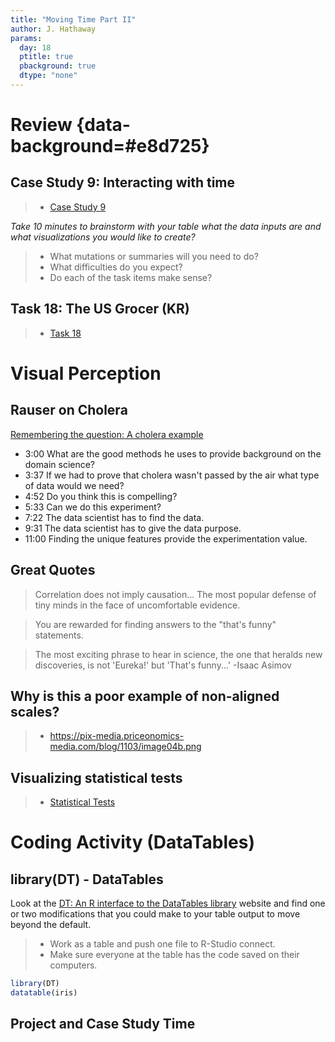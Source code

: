 ```yaml
---
title: "Moving Time Part II"
author: J. Hathaway
params:
  day: 18
  ptitle: true
  pbackground: true
  dtype: "none"
---
```









# Review {data-background=#e8d725}



## Case Study 9: Interacting with time
> - [Case Study 9](https://byuistats.github.io/M335/weekly_projects/cs09_details.html)

*Take 10 minutes to brainstorm with your table what the data inputs are and what visualizations you would like to create?*

> - What mutations or summaries will you need to do?
> - What difficulties do you expect?
> - Do each of the task items make sense?




## Task 18: The US Grocer (KR)
> - [Task 18](https://byuistats.github.io/M335/class_tasks/task18_details.html)







 
# Visual Perception

## Rauser on Cholera

[Remembering the question: A cholera example](https://www.youtube.com/watch?v=-3dw09N5_Aw)

  - 3:00 What are the good methods he uses to provide background on the domain science?
  - 3:37 If we had to prove that cholera wasn't passed by the air what type of data would we need?
  - 4:52 Do you think this is compelling? 
  - 5:33 Can we do this experiment?
  - 7:22 The data scientist has to find the data.
  - 9:31 The data scientist has to give the data purpose.
  - 11:00 Finding the unique features provide the experimentation value. 

## Great Quotes

> Correlation does not imply causation... The most popular defense of tiny minds in the face of uncomfortable evidence.

> You are rewarded for finding answers to the "that's funny" statements.

> The most exciting phrase to hear in science, the one that heralds new discoveries, is not 'Eureka!' but 'That's funny...'
> -Isaac Asimov


## Why is this a poor example of non-aligned scales?

> - https://pix-media.priceonomics-media.com/blog/1103/image04b.png

## Visualizing statistical tests 

> - [Statistical Tests](https://www.youtube.com/embed/5Dnw46eC-0o)

# Coding Activity (DataTables)

## library(DT) - DataTables

Look at the [DT: An R interface to the DataTables library](http://rstudio.github.io/DT/) website and find one or two modifications that you could make to your table output to move beyond the default.

> * Work as a table and push one file to R-Studio connect.
> * Make sure everyone at the table has the code saved on their computers.



```r
library(DT)
datatable(iris)
```


## Project and Case Study Time
